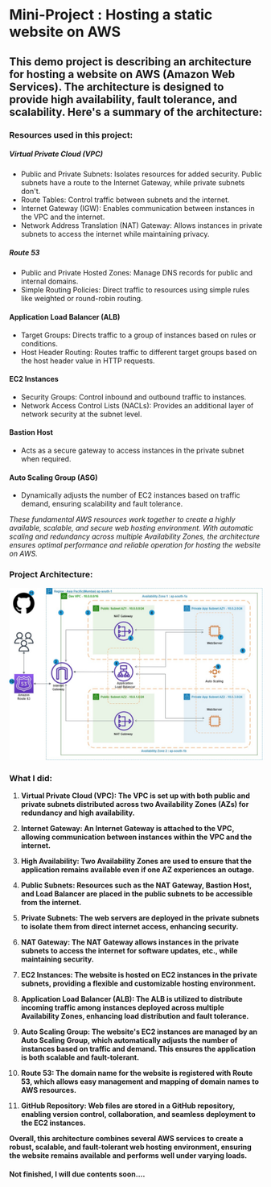 # Mini-Project : Hosting a static website on AWS

##  This demo project is describing an architecture for hosting a website on AWS (Amazon Web Services). The architecture is designed to provide high availability, fault tolerance, and scalability. Here's a summary of the architecture:

### Resources used in this project: 
##### Virtual Private Cloud (VPC)
- Public and Private Subnets: Isolates resources for added security. Public subnets have a route to the Internet Gateway, while private subnets don't.
- Route Tables: Control traffic between subnets and the internet.
- Internet Gateway (IGW): Enables communication between instances in the VPC and the internet.
- Network Address Translation (NAT) Gateway: Allows instances in private subnets to access the internet while maintaining privacy.
 
##### Route 53

- Public and Private Hosted Zones: Manage DNS records for public and internal domains.
- Simple Routing Policies: Direct traffic to resources using simple rules like weighted or round-robin routing.

#### Application Load Balancer (ALB)
- Target Groups: Directs traffic to a group of instances based on rules or conditions.
- Host Header Routing: Routes traffic to different target groups based on the host header value in HTTP requests.

#### EC2 Instances
- Security Groups: Control inbound and outbound traffic to instances.
- Network Access Control Lists (NACLs): Provides an additional layer of network security at the subnet level.

#### Bastion Host 
- Acts as a secure gateway to access instances in the private subnet when required.
#### Auto Scaling Group (ASG)
- Dynamically adjusts the number of EC2 instances based on traffic demand, ensuring scalability and fault tolerance.

*These fundamental AWS resources work together to create a highly available, scalable, and secure web hosting environment. With automatic scaling and redundancy across multiple Availability Zones, the architecture ensures optimal performance and reliable operation for hosting the website on AWS.*

### Project Architecture:
![Project Diagram](AWS-EC2-Static-Hosting-Website-Page-5.jpg)

### What I did:
1. **Virtual Private Cloud (VPC): The VPC is set up with both public and private subnets distributed across two Availability Zones (AZs) for redundancy and high availability.**

2. **Internet Gateway: An Internet Gateway is attached to the VPC, allowing communication between instances within the VPC and the internet.**

3. **High Availability: Two Availability Zones are used to ensure that the application remains available even if one AZ experiences an outage.**

4. **Public Subnets: Resources such as the NAT Gateway, Bastion Host, and Load Balancer are placed in the public subnets to be accessible from the internet.**

5. **Private Subnets: The web servers are deployed in the private subnets to isolate them from direct internet access, enhancing security.**

6. **NAT Gateway: The NAT Gateway allows instances in the private subnets to access the internet for software updates, etc., while maintaining security.**

7. **EC2 Instances: The website is hosted on EC2 instances in the private subnets, providing a flexible and customizable hosting environment.**

8. **Application Load Balancer (ALB): The ALB is utilized to distribute incoming traffic among instances deployed across multiple Availability Zones, enhancing load distribution and fault tolerance.**

9. **Auto Scaling Group: The website's EC2 instances are managed by an Auto Scaling Group, which automatically adjusts the number of instances based on traffic and demand. This ensures the application is both scalable and fault-tolerant.**

10. **Route 53: The domain name for the website is registered with Route 53, which allows easy management and mapping of domain names to AWS resources.**

11. **GitHub Repository: Web files are stored in a GitHub repository, enabling version control, collaboration, and seamless deployment to the EC2 instances.**

**Overall, this architecture combines several AWS services to create a robust, scalable, and fault-tolerant web hosting environment, ensuring the website remains available and performs well under varying loads.**

#### Not finished, I will due contents soon....
